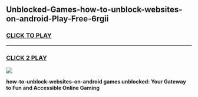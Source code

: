 
## Unblocked-Games-how-to-unblock-websites-on-android-Play-Free-6rgii
<h3>
<a href="https://premium76.site?title=how-to-unblock-websites-on-android&ref=20M">CLICK TO PLAY</a></h3>
<hr>

<h3>
<a href="https://premium76.site?title=how-to-unblock-websites-on-android&ref=20M">CLICK 2 PLAY</a>
  
</h3>

<a href="https://premium76.site?title=how-to-unblock-websites-on-android&ref=19M"><img src="https://clearcache.store/games.png"></a>


**how-to-unblock-websites-on-android games unblocked: Your Gateway to Fun and Accessible Online Gaming**
